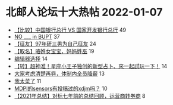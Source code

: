 # 北邮人论坛十大热帖 2022-01-07

- [【比较】中国银行总行 VS 国家开发银行总行](https://bbs.byr.cn/article/Job/2154788) 49
- [NO ___ in BUPT](https://bbs.byr.cn/article/Picture/3304549) 37
- [【征友】97年研三男为自己征友](https://bbs.byr.cn/article/Friends/2014361) 24
- [【取名】骆姓女宝宝，妈妈姓巫](https://bbs.byr.cn/article/FamilyLife/145164) 19
- [编辑器选择](https://bbs.byr.cn/article/Linux/160470) 14
- [【转】超神准！星座小王子独创的新型占卜、來一起試玩一下！](https://bbs.byr.cn/article/Constellations/326533) 14
- [大家考虑清楚再卷，体制内全员降薪](https://bbs.byr.cn/article/CivilServant/48001) 13
- [我太菜了](https://bbs.byr.cn/article/Photo/271784) 11
- [MDPI的sensors有投稿过的xdjm吗？](https://bbs.byr.cn/article/Paper/45888) 10
- [【2021年总结】对标七年前的总结回顾，运营商转券商](https://bbs.byr.cn/article/WorkLife/1180443) 8


